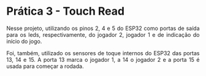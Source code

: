 <h1>Prática 3 - Touch Read</h1>

<p align=justify>Nesse projeto, utilizando os pinos 2, 4 e 5 do ESP32 como portas de saída para os leds, respectivamente, do jogador 2, jogador 1 e de indicação do início do jogo.</p>
<p align=justify>Foi, também, utilizado os sensores de toque internos do ESP32 das portas 13, 14 e 15. A porta 13 marca o jogador 1, a 14 o jogador 2 e a porta 15 é usada para começar a rodada.</p>
